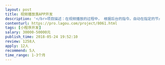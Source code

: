 ```yaml
---                
layout: post       
title: 视频播放类APP开发           
description: '</br>项目描述：在视频播放的过程中， 根据后台的指令，自动在指定的节点插入互动模块。</br>主要功能： 注册，登录，视频播放，暂停，跟读。</br></br>参考APP： 英语流利说，爱奇艺</br></br>开发团队要求： 做过视频播放类的开发，熟悉语音识别的接口。</br>'     
contenturl: https://pro.lagou.com/project/8061.html      
tags: [小程序开发]            
salary: 30000-50000元          
publish_time: 2018-05-24 19:52:10         
review: 1258人                   
apply: 12人                   
recommend: 5人                   
time_range: 1-3个月              
---                 
```

